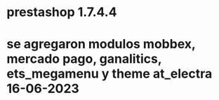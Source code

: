 # prestashop 1.7.4.4
# se agregaron modulos mobbex, mercado pago, ganalitics, ets_megamenu y theme at_electra 16-06-2023
